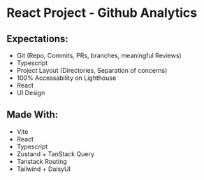 # React Project - Github Analytics

## Expectations:

- Git (Repo, Commits, PRs, branches, meaningful Reviews)
- Typescript
- Project Layout (Directories, Separation of concerns)
- 100% Accessability on Lighthouse
- React
- UI Design

## Made With:

- Vite
- React
- Typescript
- Zustand + TanStack Query
- Tanstack Routing
- Tailwind + DaisyUI
